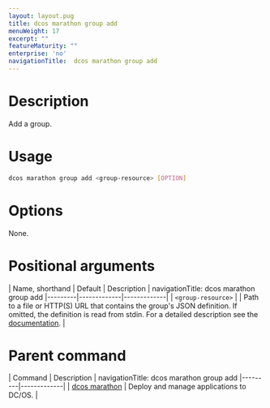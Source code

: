 ```yaml
---
layout: layout.pug
title: dcos marathon group add
menuWeight: 17
excerpt: ""
featureMaturity: ""
enterprise: 'no'
navigationTitle:  dcos marathon group add
---
```


<!-- This source repo for this topic is https://github.com/dcos/dcos-docs -->


# Description
Add a group.

# Usage

```bash
dcos marathon group add <group-resource> [OPTION]
```

# Options

None.

# Positional arguments

| Name, shorthand | Default | Description |
navigationTitle:  dcos marathon group add
|---------|-------------|-------------|
| `<group-resource>`   |             |  Path to a file or HTTP(S) URL that contains the group's JSON definition. If omitted, the definition is read from stdin. For a detailed description see the [documentation](/docs/1.9/deploying-services/marathon-api/). |

# Parent command

| Command | Description |
navigationTitle:  dcos marathon group add
|---------|-------------|
| [dcos marathon](/docs/1.9/cli/command-reference/dcos-marathon/) | Deploy and manage applications to DC/OS. |

<!-- # Examples -->
